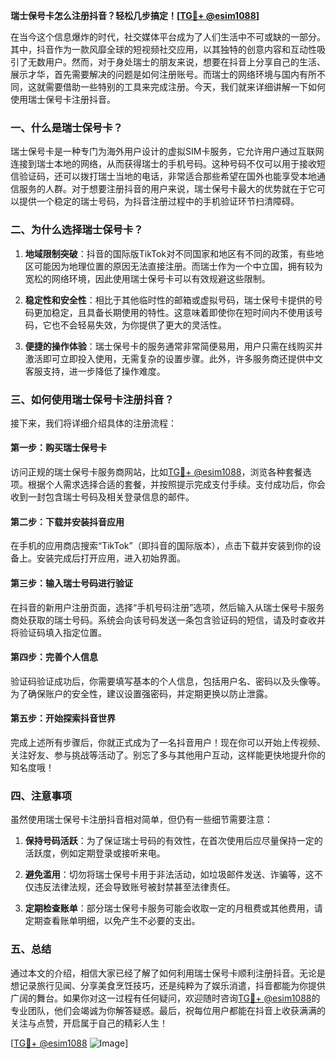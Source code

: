 **瑞士保号卡怎么注册抖音？轻松几步搞定！[[TG💪+ @esim1088](https://t.me/s/esim1088)]**

在当今这个信息爆炸的时代，社交媒体平台成为了人们生活中不可或缺的一部分。其中，抖音作为一款风靡全球的短视频社交应用，以其独特的创意内容和互动性吸引了无数用户。然而，对于身处瑞士的朋友来说，想要在抖音上分享自己的生活、展示才华，首先需要解决的问题是如何注册账号。而瑞士的网络环境与国内有所不同，这就需要借助一些特别的工具来完成注册。今天，我们就来详细讲解一下如何使用瑞士保号卡注册抖音。

### 一、什么是瑞士保号卡？

瑞士保号卡是一种专门为海外用户设计的虚拟SIM卡服务，它允许用户通过互联网连接到瑞士本地的网络，从而获得瑞士的手机号码。这种号码不仅可以用于接收短信验证码，还可以拨打瑞士当地的电话，非常适合那些希望在国外也能享受本地通信服务的人群。对于想要注册抖音的用户来说，瑞士保号卡最大的优势就在于它可以提供一个稳定的瑞士号码，为抖音注册过程中的手机验证环节扫清障碍。

### 二、为什么选择瑞士保号卡？

1. **地域限制突破**：抖音的国际版TikTok对不同国家和地区有不同的政策，有些地区可能因为地理位置的原因无法直接注册。而瑞士作为一个中立国，拥有较为宽松的网络环境，因此使用瑞士保号卡可以有效规避这些限制。
   
2. **稳定性和安全性**：相比于其他临时性的邮箱或虚拟号码，瑞士保号卡提供的号码更加稳定，且具备长期使用的特性。这意味着即使你在短时间内不使用该号码，它也不会轻易失效，为你提供了更大的灵活性。

3. **便捷的操作体验**：瑞士保号卡的服务通常非常简便易用，用户只需在线购买并激活即可立即投入使用，无需复杂的设置步骤。此外，许多服务商还提供中文客服支持，进一步降低了操作难度。

### 三、如何使用瑞士保号卡注册抖音？

接下来，我们将详细介绍具体的注册流程：

#### 第一步：购买瑞士保号卡

访问正规的瑞士保号卡服务商网站，比如[TG💪+ @esim1088](https://t.me/s/esim1088)，浏览各种套餐选项。根据个人需求选择合适的套餐，并按照提示完成支付手续。支付成功后，你会收到一封包含瑞士号码及相关登录信息的邮件。

#### 第二步：下载并安装抖音应用

在手机的应用商店搜索“TikTok”（即抖音的国际版本），点击下载并安装到你的设备上。安装完成后打开应用，进入初始界面。

#### 第三步：输入瑞士号码进行验证

在抖音的新用户注册页面，选择“手机号码注册”选项，然后输入从瑞士保号卡服务商处获取的瑞士号码。系统会向该号码发送一条包含验证码的短信，请及时查收并将验证码填入指定位置。

#### 第四步：完善个人信息

验证码验证成功后，你需要填写基本的个人信息，包括用户名、密码以及头像等。为了确保账户的安全性，建议设置强密码，并定期更换以防止泄露。

#### 第五步：开始探索抖音世界

完成上述所有步骤后，你就正式成为了一名抖音用户！现在你可以开始上传视频、关注好友、参与挑战等活动了。别忘了多与其他用户互动，这样能更快地提升你的知名度哦！

### 四、注意事项

虽然使用瑞士保号卡注册抖音相对简单，但仍有一些细节需要注意：

1. **保持号码活跃**：为了保证瑞士号码的有效性，在首次使用后应尽量保持一定的活跃度，例如定期登录或接听来电。
   
2. **避免滥用**：切勿将瑞士保号卡用于非法活动，如垃圾邮件发送、诈骗等，这不仅违反法律法规，还会导致账号被封禁甚至法律责任。

3. **定期检查账单**：部分瑞士保号卡服务可能会收取一定的月租费或其他费用，请定期查看账单明细，以免产生不必要的支出。

### 五、总结

通过本文的介绍，相信大家已经了解了如何利用瑞士保号卡顺利注册抖音。无论是想记录旅行见闻、分享美食烹饪技巧，还是纯粹为了娱乐消遣，抖音都能为你提供广阔的舞台。如果你对这一过程有任何疑问，欢迎随时咨询[TG💪+ @esim1088](https://t.me/s/esim1088)的专业团队，他们会竭诚为你解答疑惑。最后，祝每位用户都能在抖音上收获满满的关注与点赞，开启属于自己的精彩人生！

[[TG💪+ @esim1088](https://t.me/s/esim1088) ![Image](https://i.postimg.cc/4NQfJmqS/Snipaste-2025-05-13-00-14-12.png)]